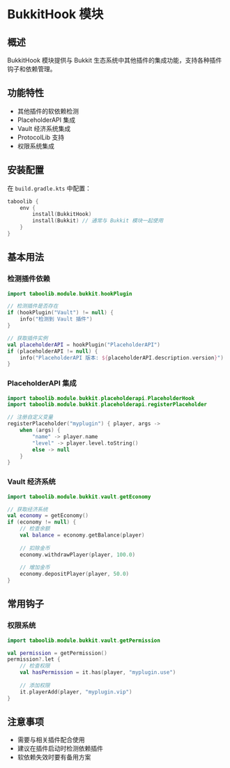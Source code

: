 # BukkitHook 模块

## 概述
BukkitHook 模块提供与 Bukkit 生态系统中其他插件的集成功能，支持各种插件钩子和依赖管理。

## 功能特性
- 其他插件的软依赖检测
- PlaceholderAPI 集成
- Vault 经济系统集成
- ProtocolLib 支持
- 权限系统集成

## 安装配置
在 `build.gradle.kts` 中配置：
```kotlin
taboolib {
    env {
        install(BukkitHook)
        install(Bukkit) // 通常与 Bukkit 模块一起使用
    }
}
```

## 基本用法

### 检测插件依赖
```kotlin
import taboolib.module.bukkit.hookPlugin

// 检测插件是否存在
if (hookPlugin("Vault") != null) {
    info("检测到 Vault 插件")
}

// 获取插件实例
val placeholderAPI = hookPlugin("PlaceholderAPI")
if (placeholderAPI != null) {
    info("PlaceholderAPI 版本: ${placeholderAPI.description.version}")
}
```

### PlaceholderAPI 集成
```kotlin
import taboolib.module.bukkit.placeholderapi.PlaceholderHook
import taboolib.module.bukkit.placeholderapi.registerPlaceholder

// 注册自定义变量
registerPlaceholder("myplugin") { player, args ->
    when (args) {
        "name" -> player.name
        "level" -> player.level.toString()
        else -> null
    }
}
```

### Vault 经济系统
```kotlin
import taboolib.module.bukkit.vault.getEconomy

// 获取经济系统
val economy = getEconomy()
if (economy != null) {
    // 检查余额
    val balance = economy.getBalance(player)
    
    // 扣除金币
    economy.withdrawPlayer(player, 100.0)
    
    // 增加金币
    economy.depositPlayer(player, 50.0)
}
```

## 常用钩子

### 权限系统
```kotlin
import taboolib.module.bukkit.vault.getPermission

val permission = getPermission()
permission?.let {
    // 检查权限
    val hasPermission = it.has(player, "myplugin.use")
    
    // 添加权限
    it.playerAdd(player, "myplugin.vip")
}
```

## 注意事项
- 需要与相关插件配合使用
- 建议在插件启动时检测依赖插件
- 软依赖失效时要有备用方案